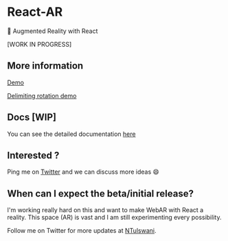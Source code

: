 # React-AR
🚀  Augmented Reality with React

[WORK  IN  PROGRESS]

## More information

[Demo](https://twitter.com/NTulswani/status/911284951181438976)

[Delimiting rotation demo](https://twitter.com/NTulswani/status/915218481649377280)

## Docs [WIP]

You can see the detailed documentation [here](./docs/content.md)

## Interested ?

Ping me on [Twitter](https://twitter.com/NTulswani) and we can discuss more ideas 😄

## When can I expect the beta/initial release?

I'm working really hard on this and want to make WebAR with React a reality. This space (AR) is vast and I am still experimenting every possibility.

Follow me on Twitter for more updates at [NTulswani](https://twitter.com/NTulswani).

